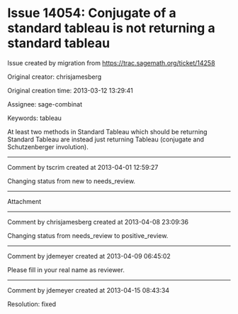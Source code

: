 # Issue 14054: Conjugate of a standard tableau is not returning a standard tableau

Issue created by migration from https://trac.sagemath.org/ticket/14258

Original creator: chrisjamesberg

Original creation time: 2013-03-12 13:29:41

Assignee: sage-combinat

Keywords: tableau

At least two methods in Standard Tableau which should be returning Standard Tableau are instead just returning Tableau (conjugate and Schutzenberger involution).


---

Comment by tscrim created at 2013-04-01 12:59:27

Changing status from new to needs_review.


---

Attachment


---

Comment by chrisjamesberg created at 2013-04-08 23:09:36

Changing status from needs_review to positive_review.


---

Comment by jdemeyer created at 2013-04-09 06:45:02

Please fill in your real name as reviewer.


---

Comment by jdemeyer created at 2013-04-15 08:43:34

Resolution: fixed
